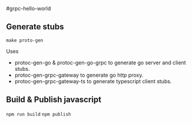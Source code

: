 #grpc-hello-world

## Generate stubs
`make proto-gen`

Uses
* protoc-gen-go & protoc-gen-go-grpc to generate go server and client stubs.
* protoc-gen-grpc-gateway to generate go http proxy.
* protoc-gen-grpc-gateway-ts to generate typescript client stubs.

## Build & Publish javascript
`npm run build`
`npm publish`